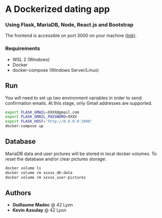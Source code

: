# A Dockerized dating app
### Using Flask, MariaDB, Node, React.js and Bootstrap

The frontend is accessible on port 3000 on your machine ([link](http://0.0.0.0:3000)).

### Requirements
- WSL 2 (Windows)
- Docker
- docker-compose (Windows Server/Linux)

## Run
You will need to set up two environment variables in order to send confirmation emails. At this stage, only Gmail addresses are supported.
```bash
export FLASK_GMAIL=XXXX@gmail.com
export FLASK_GMAIL_PASSWORD=XXXX
export FLASK_HOST='http://0.0.0.0:3000'
docker-compose up
```

## Database
MariaDB data and user pictures will be stored in local docker volumes.
To reset the database and/or clear pictures storage:
```bash
docker volume ls
docker volume rm xxxxx_db-data
docker volume rm xxxxx_user-pictures
```

## Authors
* **Guillaume Madec** @ 42 Lyon
* **Kevin Azoulay** @ 42 Lyon